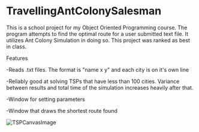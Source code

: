 # TravellingAntColonySalesman

This is a school project for my Object Oriented Programming course. The program attempts to find the optimal route for a user submitted text file. It utilizes Ant Colony Simulation in doing so. This project was ranked as best in class.

Features

  -Reads .txt files. The format is "name x y" and each city is on it's own line
  
  -Reliably good at solving TSPs that have less than 100 cities. Variance between results and total time of the simulation increases 
  heavily after that.
 
 -Window for setting parameters
 
  -Window that draws the shortest route found
  
  ![TSPCanvasImage](https://imgur.com/a/8lWUTQf)

  
  


